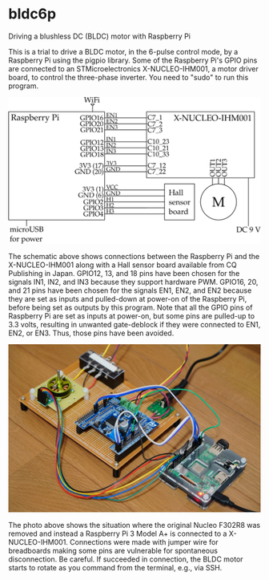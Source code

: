# bldc6p
Driving a blushless DC (BLDC) motor with Raspberry Pi

This is a trial to drive a BLDC motor, in the 6-pulse control mode, by a Raspberry Pi using the pigpio library.
Some of the Raspberry Pi's GPIO pins are connected to an STMicroelectronics X-NUCLEO-IHM001, a motor driver board, to control the three-phase inverter.
You need to "sudo" to run this program.

<img src="RasPi_BLDC.svg" width=600>

The schematic above shows connections between the Raspberry Pi and the X-NUCLEO-IHM001 along with a Hall sensor board available from CQ Publishing in Japan.
GPIO12, 13, and 18 pins have been chosen for the signals IN1, IN2, and IN3 because they support hardware PWM.
GPIO16, 20, and 21 pins have been chosen for the signals EN1, EN2, and EN2 because they are set as inputs and pulled-down at power-on of the Raspberry Pi, before being set as outputs by this program. Note that all the GPIO pins of Raspberry Pi are set as inputs at power-on, but some pins are pulled-up to 3.3 volts, resulting in unwanted gate-deblock if they were connected to EN1, EN2, or EN3. Thus, those pins have been avoided.

<img src="photo.jpg" width=600>

The photo above shows the situation where the original Nucleo F302R8 was removed and instead a Raspberry Pi 3 Model A+ is connected to a X-NUCLEO-IHM001. Connections were made with jumper wire for breadboards making some pins are vulnerable for spontaneous disconnection. Be careful. If succeeded in connection, the BLDC motor starts to rotate as you command from the terminal, e.g., via SSH.

